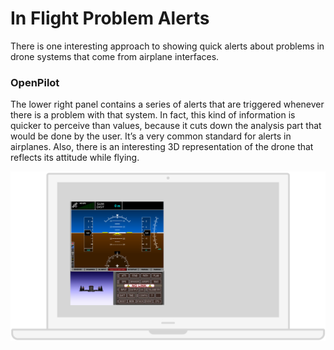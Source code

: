 # In Flight Problem Alerts

There is one interesting approach to showing quick alerts about problems in drone systems
that come from airplane interfaces.

### OpenPilot

The lower right panel contains a series of alerts that are triggered whenever there is a problem with that system. In fact, this kind of information is quicker to perceive than values, because it cuts down the analysis part that would be done by the user. It’s a very common standard for alerts in airplanes. Also, there is an interesting 3D representation of the drone that reflects its attitude while flying.

![](images/8.png)

